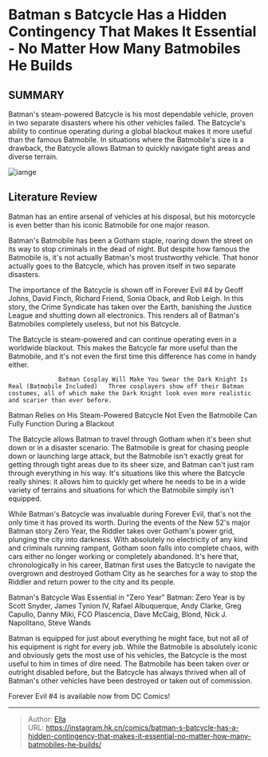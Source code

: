 # Batman s Batcycle Has a Hidden Contingency That Makes It Essential - No Matter How Many Batmobiles He Builds


## SUMMARY 



  Batman&#39;s steam-powered Batcycle is his most dependable vehicle, proven in two separate disasters where his other vehicles failed.   The Batcycle&#39;s ability to continue operating during a global blackout makes it more useful than the famous Batmobile.   In situations where the Batmobile&#39;s size is a drawback, the Batcycle allows Batman to quickly navigate tight areas and diverse terrain.  

![iamge](https://static1.srcdn.com/wordpress/wp-content/uploads/2023/12/batman-s-motorbike-batcycle.jpg)

## Literature Review

Batman has an entire arsenal of vehicles at his disposal, but his motorcycle is even better than his iconic Batmobile for one major reason.




Batman&#39;s Batmobile has been a Gotham staple, roaring down the street on its way to stop criminals in the dead of night. But despite how famous the Batmobile is, it&#39;s not actually Batman&#39;s most trustworthy vehicle. That honor actually goes to the Batcycle, which has proven itself in two separate disasters.




The importance of the Batcycle is shown off in Forever Evil #4 by Geoff Johns, David Finch, Richard Friend, Sonia Oback, and Rob Leigh. In this story, the Crime Syndicate has taken over the Earth, banishing the Justice League and shutting down all electronics. This renders all of Batman&#39;s Batmobiles completely useless, but not his Batcycle.

          

The Batcycle is steam-powered and can continue operating even in a worldwide blackout. This makes the Batcycle far more useful than the Batmobile, and it&#39;s not even the first time this difference has come in handy either.

                  Batman Cosplay Will Make You Swear the Dark Knight Is Real (Batmobile Included)   Three cosplayers show off their Batman costumes, all of which make the Dark Knight look even more realistic and scarier than ever before.   





 Batman Relies on His Steam-Powered Batcycle 
Not Even the Batmobile Can Fully Function During a Blackout
          

The Batcycle allows Batman to travel through Gotham when it&#39;s been shut down or in a disaster scenario. The Batmobile is great for chasing people down or launching large attack, but the Batmobile isn&#39;t exactly great for getting through tight areas due to its sheer size, and Batman can&#39;t just ram through everything in his way. It&#39;s situations like this where the Batcycle really shines: it allows him to quickly get where he needs to be in a wide variety of terrains and situations for which the Batmobile simply isn&#39;t equipped.

While Batman&#39;s Batcycle was invaluable during Forever Evil, that&#39;s not the only time it has proved its worth. During the events of the New 52&#39;s major Batman story Zero Year, the Riddler takes over Gotham&#39;s power grid, plunging the city into darkness. With absolutely no electricity of any kind and criminals running rampant, Gotham soon falls into complete chaos, with cars either no longer working or completely abandoned. It&#39;s here that, chronologically in his career, Batman first uses the Batcycle to navigate the overgrown and destroyed Gotham City as he searches for a way to stop the Riddler and return power to the city and its people.






 Batman&#39;s Batcycle Was Essential in &#34;Zero Year&#34; 
Batman: Zero Year is by Scott Snyder, James Tynion IV, Rafael Albuquerque, Andy Clarke, Greg Capullo, Danny Miki, FCO Plascencia, Dave McCaig, Blond, Nick J. Napolitano, Steve Wands


          

Batman is equipped for just about everything he might face, but not all of his equipment is right for every job. While the Batmobile is absolutely iconic and obviously gets the most use of his vehicles, the Batcycle is the most useful to him in times of dire need. The Batmobile has been taken over or outright disabled before, but the Batcycle has always thrived when all of Batman&#39;s other vehicles have been destroyed or taken out of commission.



Forever Evil #4 is available now from DC Comics!





---

> Author: [Ella](https://instagram.hk.cn/)  
> URL: https://instagram.hk.cn/comics/batman-s-batcycle-has-a-hidden-contingency-that-makes-it-essential-no-matter-how-many-batmobiles-he-builds/  


